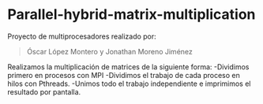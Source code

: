 # Parallel-hybrid-matrix-multiplication

Proyecto de multiprocesadores realizado por:
  >Óscar López Montero y
  >Jonathan Moreno Jiménez

Realizamos la multiplicación de matrices de la siguiente forma:
  -Dividimos primero en procesos con MPI
  -Dividimos el trabajo de cada proceso en hilos con Pthreads.
  -Unimos todo el trabajo independiente e imprimimos el resultado por pantalla.
